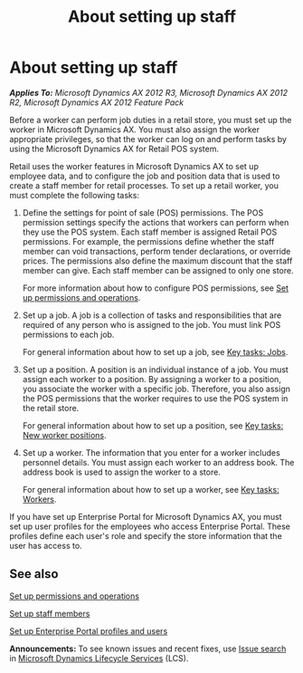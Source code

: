 ﻿---
title: About setting up staff
TOCTitle: About setting up staff
ms:assetid: 5bc9dc51-4246-4a99-8dd4-815849b5a63f
ms:mtpsurl: https://technet.microsoft.com/en-us/library/Hh597104(v=AX.60)
ms:contentKeyID: 39519152
ms.date: 04/18/2014
mtps_version: v=AX.60
---

# About setting up staff 


_**Applies To:** Microsoft Dynamics AX 2012 R3, Microsoft Dynamics AX 2012 R2, Microsoft Dynamics AX 2012 Feature Pack_

Before a worker can perform job duties in a retail store, you must set up the worker in Microsoft Dynamics AX. You must also assign the worker appropriate privileges, so that the worker can log on and perform tasks by using the Microsoft Dynamics AX for Retail POS system.

Retail uses the worker features in Microsoft Dynamics AX to set up employee data, and to configure the job and position data that is used to create a staff member for retail processes. To set up a retail worker, you must complete the following tasks:

1.  Define the settings for point of sale (POS) permissions. The POS permission settings specify the actions that workers can perform when they use the POS system. Each staff member is assigned Retail POS permissions. For example, the permissions define whether the staff member can void transactions, perform tender declarations, or override prices. The permissions also define the maximum discount that the staff member can give. Each staff member can be assigned to only one store.
    
    For more information about how to configure POS permissions, see [Set up permissions and operations](set-up-permissions-and-operations.md).

2.  Set up a job. A job is a collection of tasks and responsibilities that are required of any person who is assigned to the job. You must link POS permissions to each job.
    
    For general information about how to set up a job, see [Key tasks: Jobs](key-tasks-jobs.md).

3.  Set up a position. A position is an individual instance of a job. You must assign each worker to a position. By assigning a worker to a position, you associate the worker with a specific job. Therefore, you also assign the POS permissions that the worker requires to use the POS system in the retail store.
    
    For general information about how to set up a position, see [Key tasks: New worker positions](key-tasks-new-worker-positions.md).

4.  Set up a worker. The information that you enter for a worker includes personnel details. You must assign each worker to an address book. The address book is used to assign the worker to a store.
    
    For general information about how to set up a worker, see [Key tasks: Workers](key-tasks-workers.md).

If you have set up Enterprise Portal for Microsoft Dynamics AX, you must set up user profiles for the employees who access Enterprise Portal. These profiles define each user's role and specify the store information that the user has access to.

## See also

[Set up permissions and operations](set-up-permissions-and-operations.md)

[Set up staff members](set-up-staff-members.md)

[Set up Enterprise Portal profiles and users](set-up-enterprise-portal-profiles-and-users.md)

  
**Announcements:** To see known issues and recent fixes, use [Issue search](http://go.microsoft.com/fwlink/?linkid=389258) in [Microsoft Dynamics Lifecycle Services](http://go.microsoft.com/fwlink/?linkid=306505) (LCS).

